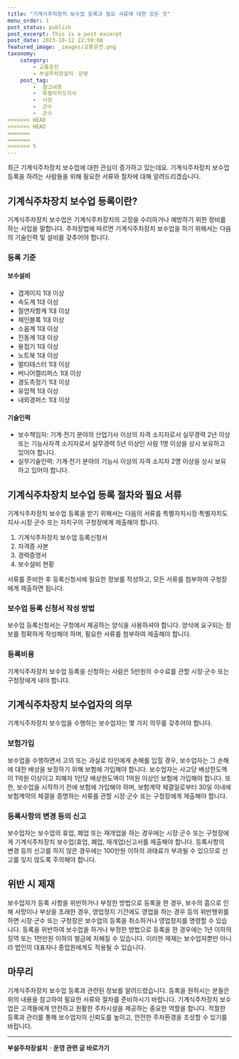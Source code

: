 ```yaml
---
title: "기계식주차장치 보수업 등록과 필요 서류에 대한 모든 것"
menu_order: 1
post_status: publish
post_excerpt: This is a post excerpt
post_date: 2023-10-12 22:59:08
featured_image: _images/교통운전.png
taxonomy:
    category:
        - 교통운전
        - 부설주차장설치ㆍ운영
    post_tag:
        -  참고내용
        -  특별자치도지사
        -  시장
        -  군수
        -  군수
<<<<<<< HEAD
<<<<<<< HEAD
=======
=======
>>>>>>> 5
---
```




최근 기계식주차장치 보수업에 대한 관심이 증가하고 있는데요. 기계식주차장치 보수업 등록을 하려는 사람들을 위해 필요한 서류와 절차에 대해 알려드리겠습니다.

## 기계식주차장치 보수업 등록이란?

기계식주차장치 보수업은 기계식주차장치의 고장을 수리하거나 예방하기 위한 정비를 하는 사업을 말합니다. 주차장법에 따르면 기계식주차장치 보수업을 하기 위해서는 다음의 기술인력 및 설비를 갖추어야 합니다.

### 등록 기준

#### 보수설비

- 갭게이지 1대 이상
- 속도계 1대 이상
- 절연저항계 1대 이상
- 체인블록 1대 이상
- 소음계 1대 이상
- 진동계 1대 이상
- 용접기 1대 이상
- 노트북 1대 이상
- 멀티테스터 1대 이상
- 버니어캘리퍼스 1대 이상
- 경도측정기 1대 이상
- 유압잭 1대 이상
- 내외경퍼스 1대 이상

#### 기술인력

- 보수책임자: 기계·전기 분야의 산업기사 이상의 자격 소지자로서 실무경력 2년 이상 또는 기능사자격 소지자로서 실무경력 5년 이상인 사람 1명 이상을 상시 보유하고 있어야 합니다.
- 실무기술인력: 기계·전기 분야의 기능사 이상의 자격 소지자 2명 이상을 상시 보유하고 있어야 합니다.

## 기계식주차장치 보수업 등록 절차와 필요 서류

기계식주차장치 보수업 등록을 받기 위해서는 다음의 서류를 특별자치시장·특별자치도지사·시장·군수 또는 자치구의 구청장에게 제출해야 합니다.

1. 기계식주차장치 보수업 등록신청서
2. 자격증 사본
3. 경력증명서
4. 보수설비 현황

서류를 준비한 후 등록신청서에 필요한 정보를 작성하고, 모든 서류를 첨부하여 구청장에게 제출하면 됩니다.

### 보수업 등록 신청서 작성 방법

보수업 등록신청서는 구청에서 제공하는 양식을 사용하셔야 합니다. 양식에 요구되는 정보를 정확하게 작성해야 하며, 필요한 서류를 첨부하여 제출해야 합니다.

### 등록비용

기계식주차장치 보수업 등록을 신청하는 사람은 5만원의 수수료를 관할 시장·군수 또는 구청장에게 내야 합니다.

## 기계식주차장치 보수업자의 의무

기계식주차장치 보수업을 수행하는 보수업자는 몇 가지 의무를 갖추어야 합니다.

### 보험가입

보수업을 수행하면서 고의 또는 과실로 타인에게 손해를 입힐 경우, 보수업자는 그 손해에 대한 배상을 보장하기 위해 보험에 가입해야 합니다. 보수업자는 사고당 배상한도액이 1억원 이상이고 피해자 1인당 배상한도액이 1억원 이상인 보험에 가입해야 합니다. 또한, 보수업을 시작하기 전에 보험에 가입해야 하며, 보험계약 체결일로부터 30일 이내에 보험계약의 체결을 증명하는 서류를 관할 시장·군수 또는 구청장에게 제출해야 합니다.

### 등록사항의 변경 등의 신고

보수업자는 보수업의 휴업, 폐업 또는 재개업을 하는 경우에는 시장·군수 또는 구청장에게 기계식주차장치 보수업(휴업, 폐업, 재개업)신고서를 제출해야 합니다. 등록사항의 변경 등의 신고를 하지 않은 경우에는 100만원 이하의 과태료가 부과될 수 있으므로 신고를 잊지 않도록 주의해야 합니다.

## 위반 시 제재

보수업자가 등록 사항을 위반하거나 부정한 방법으로 등록을 한 경우, 보수의 흠으로 인해 사망이나 부상을 초래한 경우, 영업정지 기간에도 영업을 하는 경우 등의 위반행위를 하면 시장·군수 또는 구청장은 보수업의 등록을 취소하거나 영업정지를 명령할 수 있습니다. 등록을 위반하여 보수업을 하거나 부정한 방법으로 등록을 한 경우에는 1년 이하의 징역 또는 1천만원 이하의 벌금에 처해질 수 있습니다. 이러한 제재는 보수업자뿐만 아니라 법인의 대표자나 종업원에게도 적용될 수 있습니다.

## 마무리

기계식주차장치 보수업 등록과 관련된 정보를 알려드렸습니다. 등록을 원하시는 분들은 위의 내용을 참고하여 필요한 서류와 절차를 준비하시기 바랍니다. 기계식주차장치 보수업은 고객들에게 안전하고 원활한 주차시설을 제공하는 중요한 역할을 합니다. 적절한 등록과 관리를 통해 보수업자의 신뢰도를 높이고, 안전한 주차환경을 조성할 수 있기를 바랍니다.




<!-- wp:separator -->
<hr class="wp-block-separator has-alpha-channel-opacity"/>
<!-- /wp:separator -->

<!-- wp:group {"backgroundColor":"base","layout":{"type":"constrained"}} -->
<div class="wp-block-group has-base-background-color has-background"><!-- wp:paragraph {"align":"center","fontSize":"large"} -->
<p class="has-text-align-center has-large-font-size"><strong>부설주차장설치ㆍ운영 관련 글 바로가기</strong></p>
<!-- /wp:paragraph -->


<!-- wp:latest-posts
{"categories":[{"id":1837,"count":19,"description":"","link":"https://uknowlaw.com/category/%eb%b6%80%ec%84%a4%ec%a3%bc%ec%b0%a8%ec%9e%a5%ec%84%a4%ec%b9%98%e3%86%8d%ec%9a%b4%ec%98%81/","name":"부설주차장설치ㆍ운영","slug":"부설주차장설치ㆍ운영","taxonomy":"category","parent":0,"meta":[],"_links":{"self":[{"href":"https://uknowlaw.com/wp-json/wp/v2/categories/1837"}],"collection":[{"href":"https://uknowlaw.com/wp-json/wp/v2/categories"}],"about":[{"href":"https://uknowlaw.com/wp-json/wp/v2/taxonomies/category"}],"wp:post_type":[{"href":"https://uknowlaw.com/wp-json/wp/v2/posts?categories=1837"}],"curies":[{"name":"wp","href":"https://api.w.org/{rel}","templated":true}]}}],"postsToShow":100,"excerptLength":28,"postLayout":"grid","columns":2,"featuredImageAlign":"left","featuredImageSizeSlug":"large","fontSize":"medium"} /--></div>
<!-- /wp:group -->